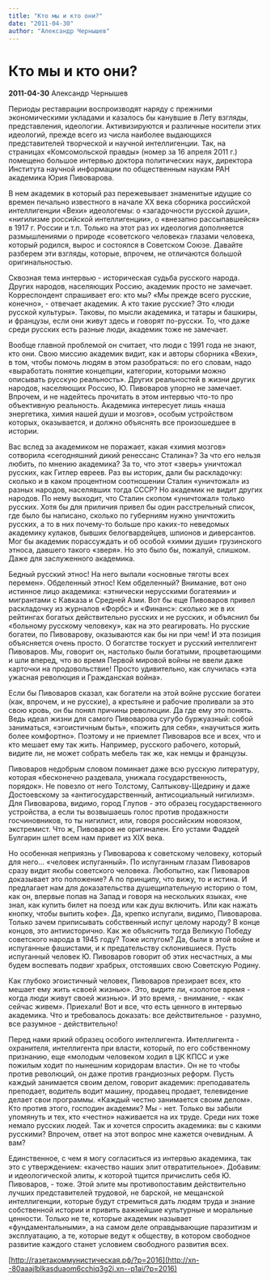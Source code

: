 ```yaml
---
title: "Кто мы и кто они?"
date: "2011-04-30"
author: "Александр Чернышев"
---
```


# Кто мы и кто они?

**2011-04-30** Александр Чернышев

Периоды реставрации воспроизводят наряду с прежними экономическими укладами и казалось бы канувшие в Лету взгляды, представления, идеологии. Активизируются и различные носители этих идеологий, прежде всего из числа наиболее выдающихся представителей творческой и научной интеллигенции. Так, на страницах «Комсомольской правды» (номер за 16 апреля 2011 г.) помещено большое интервью доктора политических наук, директора Института научной информации по общественным наукам РАН академика Юрия Пивоварова.

В нем академик в который раз пережевывает знаменитые идущие со времен печально известного в начале ХХ века сборника российской интеллигенции «Вехи» идеологемы: о «загадочности русской души», «нигилизме российской интеллигенции», о «внезапно рассыпавшейся» в 1917 г. России и т.п. Только на этот раз их идеология дополняется размышлениями о природе «советского человека» глазами человека, который родился, вырос и состоялся в Советском Союзе. Давайте разберем эти взгляды, которые, впрочем, не отличаются большой оригинальностью.

Сквозная тема интервью - историческая судьба русского народа. Других народов, населяющих Россию, академик просто не замечает. Корреспондент спрашивает его: кто мы? «Мы прежде всего русские, конечно», - отвечает академик. А кто такие русские? Это «люди русской культуры». Таковы, по мысли академика, и татары и башкиры, и французы, если они живут здесь и говорят по-русски. То, что даже среди русских есть разные люди, академик тоже не замечает.

Вообще главной проблемой он считает, что люди с 1991 года не знают, кто они. Свою миссию академик видит, как и авторы сборника «Вехи», в том, чтобы помочь людям в этом разобраться: по его словам, надо «выработать понятие концепции, категории, которыми можно описывать русскую реальность». Других реальностей в жизни других народов, населяющих Россию, Ю. Пивоваров упорно не замечает. Впрочем, и не надейтесь прочитать в этом интервью что-то про объективную реальность. Академика интересует лишь «наша энергетика, химия нашей души и мозгов», особым устройством которых, оказывается, и должно объяснять все произошедшее в истории.

Вас вслед за академиком не поражает, какая «химия мозгов» сотворила «сегодняшний дикий ренессанс Сталина»? За что его нельзя любить, по мнению академика? За то, что этот «зверь» уничтожал русских, как Гитлер евреев. Раз вы историк, дали бы раскладочку: сколько и в каком процентном соотношении Сталин «уничтожал» из разных народов, населявших тогда СССР? Но академик не видит других народов. По нему выходит, что Сталин скопом «уничтожал» только русских. Хотя бы для приличия привел бы один расстрельный список, где было бы написано, сколько по губерниям нужно уничтожить русских, а то в них почему-то больше про каких-то неведомых академику кулаков, бывших белогвардейцев, шпионов и диверсантов. Мог бы академик порассуждать и об особой «химии души» грузинского этноса, давшего такого «зверя». Но это было бы, пожалуй, слишком. Даже для заслуженного академика.

Бедный русский этнос! На него выпали «основные тяготы всех перемен». Обделенный этнос! Кем обделенный? Внимание, вот оно истинное лицо академика: «этнически нерусскими богатеями» и мигрантами с Кавказа и Средней Азии. Вот бы еще Пивоваров привел раскладочку из журналов «Форбс» и «Финанс»: сколько же в их рейтингах богатых действительно русских и не русских, и объяснил бы «больному русскому человеку», как на это реагировать. Но русские богатеи, по Пивоварову, оказываются как бы ни при чем! И эта позиция объясняется очень просто. О богатстве тоскует и русский интеллигент Пивоваров. Мы, говорит он, настолько были богатыми, процветающими и шли вперед, что во время Первой мировой войны не ввели даже карточки на продовольствие! Просто удивительно, как случилась «эта ужасная революция и Гражданская война».

Если бы Пивоваров сказал, как богатели на этой войне русские богатеи (как, впрочем, и не русские), а крестьяне и рабочие проливали за это свою кровь, он бы понял причины революции. Да где ему это понять. Ведь идеал жизни для самого Пивоварова сугубо буржуазный: собой заниматься, «эгоистичным быть», «пожить для себя», «научиться жить более комфортно». Поэтому и не приемлет Пивоваров все и всех, что и кто мешает ему так жить. Например, русского рабочего, который, видите ли, не может собрать мебель так же, как немцы и французы.

Пивоваров недобрым словом поминает даже всю русскую литературу, которая «бесконечно раздевала, унижала государственность, порядок». Не повезло от него Толстому, Салтыкову-Щедрину и даже Достоевскому за «антигосударственный, антисоциальный нигилизм». Для Пивоварова, видимо, город Глупов - это образец государственного устройства, а если ты возвышаешь голос против продажности госчиновников, то ты нигилист, или, говоря российским новоязом, экстремист. Что ж, Пивоваров не оригинален. Его устами Фаддей Булгарин шлет всем нам привет из XIX века.

Но особенная неприязнь у Пивоварова к советскому человеку, который для него... «человек испуганный». По испуганным глазам Пивоваров сразу видит якобы советского человека. Любопытно, как Пивоваров доказывает это положение? А по принципу, что вижу, то и истина. И предлагает нам для доказательства душещипательную историю о том, как он, впервые попав на Запад и говоря на нескольких языках, «не знал, как купить билет на поезд или как душ включить. Или как нажать кнопку, чтобы выпить кофе». Да, крепко испугали, видимо, Пивоварова. Только зачем приписывать собственный испуг целому народу? В конце концов, это антиисторично. Как же объяснить тогда Великую Победу советского народа в 1945 году? Тоже испугом? Да, были в этой войне и испуганные фашистами, и к предательству склонившиеся. Пусть испуганный человек Ю. Пивоваров говорит об этих несчастных, а мы будем воспевать подвиг храбрых, отстоявших свою Советскую Родину.

Как глубоко эгоистичный человек, Пивоваров презирает всех, кто мешает ему жить «своей жизнью». Это, видите ли, «золотое время - когда люди живут своей жизнью». И это время, - внимание, - «как сейчас живем». Приехали! Вот и все, что есть ценного в интервью академика. Что и требовалось доказать: все действительное - разумно, все разумное - действительно!

Перед нами яркий образец особого интеллигента. Интеллигента - охранителя, интеллигента при власти, который, по его собственному признанию, еще «молодым человеком ходил в ЦК КПСС и уже пожилым ходит по нынешним коридорам власти». Он не то чтобы против революций, он даже против грандиозных реформ. Пусть каждый занимается своим делом, говорит академик: преподаватель преподает, водитель водит машину, продавец продает, телевидение делает свои программы. «Каждый честно занимается своим делом». Кто против этого, господин академик? Мы - нет. Только вы забыли упомянуть и тех, кто «честно» наживается на их труде. Среди них тоже немало русских людей. Так и хочется спросить академика: вы с какими русскими? Впрочем, ответ на этот вопрос мне кажется очевидным. А вам?

Единственное, с чем я могу согласиться из интервью академика, так это с утверждением: «качество наших элит отвратительное». Добавим: и идеологической элиты, к которой тщится причислить себя Ю. Пивоваров, - тоже. Этой элите мы противопоставим действительно лучших представителей трудовой, не барской, не мещанской интеллигенции, которые будут стремиться дать людям труда и знание собственной истории и привить важнейшие культурные и моральные ценности. Только не те, которые академик называет «фундаментальными», а на самом деле оправдывающие паразитизм и эксплуатацию, а те, которые ведут к обществу, в котором свободное развитие каждого станет условием свободного развития всех.

[http://газетакоммунистическая.рф/?p=2016](http://xn--80aaajlblkasduaom6cchiq3g2i.xn--p1ai/?p=2016)